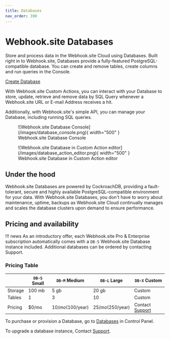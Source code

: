 ```yaml
---
title: Databases
nav_order: 390
---
```


# Webhook.site Databases

Store and process data in the Webhook.site Cloud using Databases. Built right in to Webhook.site, Databases provide a fully-featured PostgreSQL-compatible database. You can create and remove tables, create columns and run queries in the Console. 

<div class="center">
<a href="https://webhook.site/control-panel/databases" class="md-button md-button--default no-underline">Create Database</a>
</div>

With Webhook.site Custom Actions, you can interact with your Database to store, update, retrieve and remove data by SQL Query whenever a Webhook.site URL or E-mail Address receives a hit.

Additionally, with Webhook.site's simple API, you can manage your Database, including running SQL queries.

<figure markdown="span">
  ![Webhook.site Database Console](/images/database_console.png){ width="500" }
  <figcaption>Webhook.site Database Console</figcaption>
</figure>

<figure markdown="span">
  ![Webhook.site Database in Custom Action editor](/images/database_action_editor.png){ width="500" }
  <figcaption>Webhook.site Database in Custom Action editor</figcaption>
</figure>

## Under the hood

Webhook.site Databases are powered by CockroachDB, providing a fault-tolerant, secure and highly available PostgreSQL-compatible environment for your data. With Webhook.site Databases, you don't have to worry about maintenance, uptime, backups as Webhook.site Cloud continually manages and scales the database clusters upon demand to ensure performance.

## Pricing and availability

!!! news
    As an introductory offer, each Webhook.site Pro & Enterprise subscription automatically comes with a `DB-S` Webhook.site Database instance included. Additional databases can be ordered by contacting Support.

### Pricing Table

|         | `DB-S` Small | `DB-M` Medium      | `DB-L` Large       | `DB-X` Custom   |
|---------|--------------|--------------------|--------------------|-----------------|
| Storage | 100 mb       | 5 gb               | 20 gb              | Custom          |
| Tables  | 1            | 3                  | 10                 | Custom          |
| Pricing | $0/mo        | $10/mo ($100/year) | $25/mo ($250/year) | Contact [Support](https://support.webhook.site) |

To purchase or provision a Database, go to [Databases](https://webhook.site/control-panel/databases) in Control Panel.

To upgrade a database instance, Contact [Support](https://support.webhook.site).